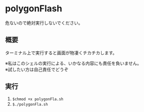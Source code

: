 # polygonFlash
危ないので絶対実行しないでください。

## 概要
ターミナル上で実行すると画面が物凄くチカチカします。  

※私はこのシェルの実行による、いかなる内容にも責任を負いません。  
※試したい方は自己責任でどうぞ  

## 実行
1. `$chmod +x polygonFla.sh`  
2. `$./polygonFla.sh`
